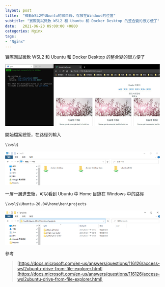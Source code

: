```yaml
---
layout: post
title:  "微軟WSL2中Ubuntu的家目錄，存放在Windows的位置"
subtitle: "實際測試微軟 WSL2 和 Ubuntu 和 Docker Desktop 的整合變的很方便了"
date:   2021-06-23 09:00:00 +0800
categories: Nginx
tags:
- "Nginx"
---
```


實際測試微軟 WSL2 和 Ubuntu 和 Docker Desktop 的整合變的很方便了

![](/images/medium/1__M7oFwrkZIanu1RBVPgspLw.png)

開始檔案總管，在路徑列輸入

`\\wsl$`

![](/images/medium/1__akAc0hXlONCsafxRpwzmew.png)

一層一層進去後，可以看到 Ubuntu 中 Home 目錄在 Windows 中的路徑

`\\wsl$\Ubuntu-20.04\home\ben\projects`

![](/images/medium/1__XPRe6FSZaeHrKBtKimUjAA.png)

參考

> [https://docs.microsoft.com/en-us/answers/questions/116126/access-wsl2ubuntu-drive-from-file-explorer.html](https://docs.microsoft.com/en-us/answers/questions/116126/access-wsl2ubuntu-drive-from-file-explorer.html)
